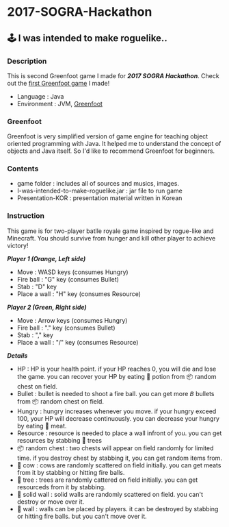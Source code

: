 # 2017-SOGRA-Hackathon
## 🕹 I was intended to make roguelike..

### Description
This is second Greenfoot game I made for ***2017 SOGRA Hackathon***. Check out the [first Greenfoot game](https://github.com/Yabby1997/StarWars-Edge-of-Galactic-Empire) I made!
+ Language : Java
+ Environment : JVM, [Greenfoot](https://www.greenfoot.org)

### Greenfoot
Greenfoot is very simplified version of game engine for teaching object oriented programming with Java. It helped me to understand the concept of objects and Java itself. So I'd like to recommend Greenfoot for beginners.

### Contents
+ game folder : includes all of sources and musics, images.
+ I-was-intended-to-make-roguelike.jar : jar file to run game
+ Presentation-KOR : presentation material written in Korean

### Instruction
This game is for two-player batlle royale game inspired by rogue-like and Minecraft. You should survive from hunger and kill other player to achieve victory! 

***Player 1 (Orange, Left side)***
+ Move : WASD keys (consumes Hungry)
+ Fire ball : "G" key (consumes Bullet)
+ Stab : "D" key
+ Place a wall : "H" key (consumes Resource)

***Player 2 (Green, Right side)***
+ Move : Arrow keys (consumes Hungry)
+ Fire ball : "." key (consumes Bullet)
+ Stab : "," key 
+ Place a wall : "/" key (consumes Resource)

***Details***
+ HP : HP is your health point. if your HP reaches 0, you will die and lose the game. you can recover your HP by eating 🧪 potion from 📦 random chest on field.
+ Bullet : bullet is needed to shoot a fire ball. you can get more 𝘉 bullets from 📦 random chest on field.
+ Hungry : hungry increases whenever you move. if your hungry exceed 100, your HP will decrease continuously. you can decrease your hungry by eating 🥩 meat.
+ Resource : resource is needed to place a wall infront of you. you can get resources by stabbing 🌴 trees
+ 📦 random chest : two chests will appear on field randomly for limited time. if you destroy chest by stabbing it, you can get random items from.
+ 🐄 cow : cows are randomly scattered on field initially. you can get meats from it by stabbing or hitting fire balls.
+ 🌴 tree : trees are randomly cattered on field initially. you can get resourceds from it by stabbing.
+ 🔳 solid wall : solid walls are randomly scattered on field. you can't destroy or move over it.
+ 🔲 wall : walls can be placed by players. it can be destroyed by stabbing or hitting fire balls. but you can't move over it.
